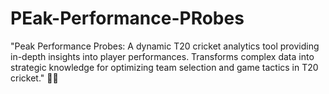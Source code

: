 # PEak-Performance-PRobes
"Peak Performance Probes: A dynamic T20 cricket analytics tool providing in-depth insights into player performances. Transforms complex data into strategic knowledge for optimizing team selection and game tactics in T20 cricket." 🏏💼
